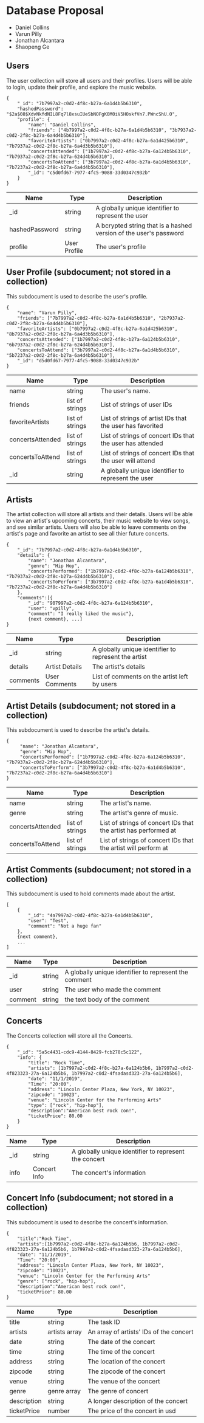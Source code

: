 # Database Proposal

* Daniel Collins
* Varun Pilly
* Jonathan Alcantara
* Shaopeng Ge 

## Users

The user collection will store all users and their profiles. Users will be able to login, update their profile, and explore the music website.

```
{
    "_id": "7b7997a2-c0d2-4f8c-b27a-6a1d4b5b6310",
    "hashedPassword": "$2a$08$XdvNkfdNIL8Fq7l8xsuIUeSbNOFgK0M0iV5HOskfVn7.PWncShU.O",
    "profile": {
        "name": "Daniel Collins",
        "friends": ["4b7997a2-c0d2-4f8c-b27a-6a1d4b5b6310", "3b7937a2-c0d2-2f8c-b27a-6a4d4b5b6310"],
        "favoriteArtists": ["0b7997a2-c0d2-4f8c-b27a-6a1d425b6310", "7b7937a2-c0d2-2f8c-b27a-6a4d3b5b6310"],
        "concertsAttended": ["1b7997a2-c0d2-4f8c-b27a-6a124b5b6310", "7b7937a2-c0d2-2f8c-b27a-624d4b5b6310"],
        "concertsToAttend": ["3b7997a2-c0d2-4f8c-b27a-6a1d4b5b6310", "7b7237a2-c0d2-2f8c-b27a-6a4d4b5b6310"],
        "_id": "c5d0fd67-7977-4fc5-9088-33d0347c932b"
    }
}
```

| Name | Type | Description |
|------|------|-------------|
| _id  | string | A globally unique identifier to represent the user |
| hashedPassword | string | A bcrypted string that is a hashed version of the user's password |
| profile | User Profile | The user's profile | 

## User Profile (subdocument; not stored in a collection)

This subdocument is used to describe the user's profile.

```
{
    "name": "Varun Pilly",
    "friends": ["7b7997a2-c0d2-4f8c-b27a-6a1d4b5b6310", "2b7937a2-c0d2-2f8c-b27a-6a4d4b5b6310"],
    "favoriteArtists": ["0b7997a2-c0d2-4f8c-b27a-6a1d425b6310", "8b7937a2-c0d2-2f8c-b27a-6a4d3b5b6310"],
    "concertsAttended": ["1b7997a2-c0d2-4f8c-b27a-6a124b5b6310", "6b7937a2-c0d2-2f8c-b27a-624d4b5b6310"],
    "concertsToAttend": ["3b7997a2-c0d2-4f8c-b27a-6a1d4b5b6310", "5b7237a2-c0d2-2f8c-b27a-6a4d4b5b6310"],
    "_id": "d5d0fd67-7977-4fc5-9088-33d0347c932b"
}
```

| Name | Type | Description |
|------|------|-------------|
| name | string | The user's name. | 
| friends | list of strings | List of strings of user IDs |
| favoriteArtists | list of strings | List of strings of artist IDs that the user has favorited|
| concertsAttended | list of strings | List of strings of concert IDs that the user has attended |
| concertsToAttend | list of strings | List of strings of concert IDs that the user will attend |
| _id  | string | A globally unique identifier to represent the user |


## Artists

The artist collection will store all artists and their details. Users will be able to view an artist's upcoming concerts, their music website to view songs, and see similar artists. Users will also be able to leave comments on the artist's page and favorite an artist to see all thier future concerts.

```
{
    "_id": "7b7997a2-c0d2-4f8c-b27a-6a1d4b5b6310",
    "details": {
        "name": "Jonathan Alcantara",
        "genre": "Hip Hop",
        "concertsPerformed": ["1b7997a2-c0d2-4f8c-b27a-6a124b5b6310", "7b7937a2-c0d2-2f8c-b27a-624d4b5b6310"],
        "concertsToPerform": ["3b7997a2-c0d2-4f8c-b27a-6a1d4b5b6310", "7b7237a2-c0d2-2f8c-b27a-6a4d4b5b6310"]
    },
    "comments":[{
        "_id": "907997a2-c0d2-4f8c-b27a-6a124b5b6310",
        "user": "vpilly",
        "comment": "I really liked the music"},
        {next comment}, ...]
}
```

| Name | Type | Description |
|------|------|-------------|
| _id  | string | A globally unique identifier to represent the artist |
| details | Artist Details | The artist's details | 
| comments | User Comments | List of comments on the artist left by users | 

## Artist Details (subdocument; not stored in a collection)

This subdocument is used to describe the artist's details.

```
{
     "name": "Jonathan Alcantara",
     "genre": "Hip Hop",
     "concertsPerformed": ["1b7997a2-c0d2-4f8c-b27a-6a124b5b6310", "7b7937a2-c0d2-2f8c-b27a-624d4b5b6310"],
     "concertsToPerform": ["3b7997a2-c0d2-4f8c-b27a-6a1d4b5b6310", "7b7237a2-c0d2-2f8c-b27a-6a4d4b5b6310"]
}
```

| Name | Type | Description |
|------|------|-------------|
| name | string | The artist's name. | 
| genre | string | The artist's genre of music. | 
| concertsAttended | list of strings | List of strings of concert IDs that the artist has performed at |
| concertsToAttend | list of strings | List of strings of concert IDs that the artist will perform at |

## Artist Comments (subdocument; not stored in a collection)

This subdocument is used to hold comments made about the artist.

```
[
    {
        "_id": "4a7997a2-c0d2-4f8c-b27a-6a1d4b5b6310",
        "user": "Test",
        "comment": "Not a huge fan"
    },
    {next comment}, 
    ...
]
```

| Name | Type | Description |
|------|------|-------------|
| _id  | string | A globally unique identifier to represent the comment | 
| user | string | The user who made the comment | 
| comment | string | the text body of the comment |

## Concerts

The Concerts collection will store all the Concerts. 

```
{
    "_id": "5a5c4431-cdc9-4144-8429-fcb278c5c122",
    "info": {
        "title": "Rock Time",
        "artists": [1b7997a2-c0d2-4f8c-b27a-6a124b5b6, 1b7997a2-c0d2-4f823323-27a-6a124b5b6, 1b7997a2-c0d2-4fsadasd323-27a-6a124b5b6],
        "date": "11/1/2019",
        "Time": "20:00",
        "address": "Lincoln Center Plaza, New York, NY 10023",
        "zipcode": "10023",
        "venue": "Lincoln Center for the Performing Arts"
        "type": ["rock", "hip-hop"],
        "description":"American best rock con!",
        "ticketPrice": 80.00
    }
}
```
| Name | Type | Description |
|------|------|-------------|
| _id  | string | A globally unique identifier to represent the concert |
| info | Concert Info | The concert's information |

## Concert Info (subdocument; not stored in a collection)

This subdocument is used to describe the concert's information.

```
{
    "title":"Rock Time",
    "artists":[1b7997a2-c0d2-4f8c-b27a-6a124b5b6, 1b7997a2-c0d2-4f823323-27a-6a124b5b6, 1b7997a2-c0d2-4fsadasd323-27a-6a124b5b6],
    "date": "11/1/2019",
    "Time": "20:00",
    "address": "Lincoln Center Plaza, New York, NY 10023",
    "zipcode": "10023",
    "venue": "Lincoln Center for the Performing Arts"
    "genre": ["rock", "hip-hop"],
    "description":"American best rock con!",
    "ticketPrice": 80.00
}
```
| Name | Type | Description |
|------|------|-------------|
| title | string | The task ID | 
| artists | artists array | An array of artists' IDs of the concert |
| date | string | The date of the concert |
| time | string | The time of the concert |
| address | string | The location of the concert |
| zipcode | string | The zipcode of the concert | 
| venue | string | The venue of the concert |
| genre | genre array | The genre of concert |
| description | string | A longer description of the concert |
| ticketPrice | number | The price of the concert in usd | 
